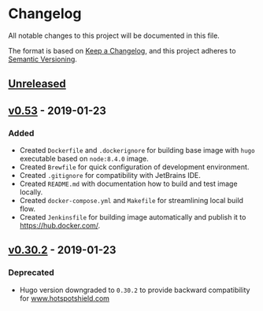 # Changelog
All notable changes to this project will be documented in this file.

The format is based on [Keep a Changelog](https://keepachangelog.com/en/1.0.0/),
and this project adheres to [Semantic Versioning](https://semver.org/spec/v2.0.0.html).

## [Unreleased]

## [v0.53] - 2019-01-23
### Added
- Created `Dockerfile` and `.dockerignore` for building base image with `hugo` executable based on `node:8.4.0` image.
- Created `Brewfile` for quick configuration of development environment.
- Created `.gitignore` for compatibility with JetBrains IDE.
- Created `README.md` with documentation how to build and test image locally.
- Created `docker-compose.yml` and `Makefile` for streamlining local build flow.
- Created `Jenkinsfile` for building image automatically and publish it to https://hub.docker.com/.

## [v0.30.2] - 2019-01-23
### Deprecated
- Hugo version downgraded to `0.30.2` to provide backward compatibility for www.hotspotshield.com

[Unreleased]: https://github.com/AnchorFree/docker-hugo/compare/v0.53...HEAD
[v0.53]: https://github.com/AnchorFree/docker-hugo/compare/eafe43a613905bdabd0627759f6d5c7658b321e5...v0.53
[v0.30.2]: https://github.com/AnchorFree/docker-hugo/compare/v0.53...v0.30.2
